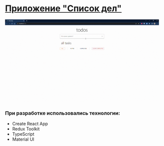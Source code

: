 # [Приложение "Список дел"](https://smirnova-daria.github.io/todo-app/)

![](todo-app.gif)

### При разработке использовались технологии:
- Create React App
- Redux Toolkit
- TypeScript
- Material UI